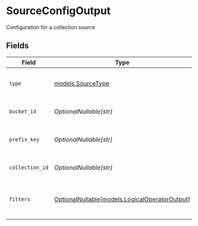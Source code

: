 # SourceConfigOutput

Configuration for a collection source


## Fields

| Field                                                                                | Type                                                                                 | Required                                                                             | Description                                                                          |
| ------------------------------------------------------------------------------------ | ------------------------------------------------------------------------------------ | ------------------------------------------------------------------------------------ | ------------------------------------------------------------------------------------ |
| `type`                                                                               | [models.SourceType](../models/sourcetype.md)                                         | :heavy_check_mark:                                                                   | Types of entries in a collection lineage                                             |
| `bucket_id`                                                                          | *OptionalNullable[str]*                                                              | :heavy_minus_sign:                                                                   | ID of the source bucket                                                              |
| `prefix_key`                                                                         | *OptionalNullable[str]*                                                              | :heavy_minus_sign:                                                                   | Optional prefix to filter bucket objects                                             |
| `collection_id`                                                                      | *OptionalNullable[str]*                                                              | :heavy_minus_sign:                                                                   | ID of the source collection                                                          |
| `filters`                                                                            | [OptionalNullable[models.LogicalOperatorOutput]](../models/logicaloperatoroutput.md) | :heavy_minus_sign:                                                                   | Optional filters to apply to the source collection                                   |
